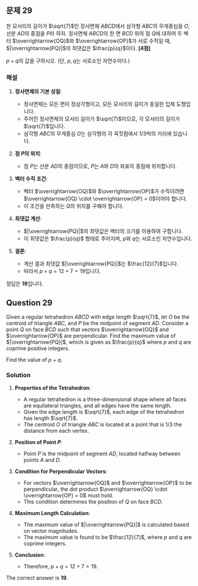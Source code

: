 ## 문제 29
한 모서리의 길이가 $\sqrt{7}$인 정사면체 $ABCD$에서 삼각형 $ABC$의 무게중심을 $O$, 선분 $AD$의 중점을 $P$라 하자. 정사면체 $ABCD$의 한 면 $BCD$ 위의 점 $Q$에 대하여 두 벡터 $\overrightarrow{OQ}$와 $\overrightarrow{OP}$가 서로 수직일 때, $|\overrightarrow{PQ}|$의 최댓값은 $\frac{p}{q}$이다. **[4점]**

$p+q$의 값을 구하시오. (단, $p, q$는 서로소인 자연수이다.)

### 해설
1. **정사면체의 기본 성질**:
   - 정사면체는 모든 면이 정삼각형이고, 모든 모서리의 길이가 동일한 입체 도형입니다.
   - 주어진 정사면체의 모서리 길이가 $\sqrt{7}$이므로, 각 모서리의 길이가 $\sqrt{7}$입니다.
   - 삼각형 $ABC$의 무게중심 $O$는 삼각형의 각 꼭짓점에서 1/3씩의 거리에 있습니다.

2. **점 $P$의 위치**:
   - 점 $P$는 선분 $AD$의 중점이므로, $P$는 $A$와 $D$의 좌표의 중점에 위치합니다.

3. **벡터 수직 조건**:
   - 벡터 $\overrightarrow{OQ}$와 $\overrightarrow{OP}$가 수직이려면 $\overrightarrow{OQ} \cdot \overrightarrow{OP} = 0$이어야 합니다.
   - 이 조건을 만족하는 $Q$의 위치를 구해야 합니다.

4. **최댓값 계산**:
   - $|\overrightarrow{PQ}|$의 최댓값은 벡터의 크기를 이용하여 구합니다.
   - 이 최댓값은 $\frac{p}{q}$ 형태로 주어지며, $p$와 $q$는 서로소인 자연수입니다.

5. **결론**:
   - 계산 결과 최댓값 $|\overrightarrow{PQ}|$는 $\frac{12}{7}$입니다.
   - 따라서 $p + q = 12 + 7 = 19$입니다.

정답은 **19**입니다.

## Question 29
Given a regular tetrahedron $ABCD$ with edge length $\sqrt{7}$, let $O$ be the centroid of triangle $ABC$, and $P$ be the midpoint of segment $AD$. Consider a point $Q$ on face $BCD$ such that vectors $\overrightarrow{OQ}$ and $\overrightarrow{OP}$ are perpendicular. Find the maximum value of $|\overrightarrow{PQ}|$, which is given as $\frac{p}{q}$ where $p$ and $q$ are coprime positive integers.

Find the value of $p + q$.


### Solution
1. **Properties of the Tetrahedron**:
   - A regular tetrahedron is a three-dimensional shape where all faces are equilateral triangles, and all edges have the same length.
   - Given the edge length is $\sqrt{7}$, each edge of the tetrahedron has length $\sqrt{7}$.
   - The centroid $O$ of triangle $ABC$ is located at a point that is 1/3 the distance from each vertex.

2. **Position of Point $P$**:
   - Point $P$ is the midpoint of segment $AD$, located halfway between points $A$ and $D$.

3. **Condition for Perpendicular Vectors**:
   - For vectors $\overrightarrow{OQ}$ and $\overrightarrow{OP}$ to be perpendicular, the dot product $\overrightarrow{OQ} \cdot \overrightarrow{OP} = 0$ must hold.
   - This condition determines the position of $Q$ on face $BCD$.

4. **Maximum Length Calculation**:
   - The maximum value of $|\overrightarrow{PQ}|$ is calculated based on vector magnitudes.
   - The maximum value is found to be $\frac{12}{7}$, where $p$ and $q$ are coprime integers.

5. **Conclusion**:
   - Therefore, $p + q = 12 + 7 = 19$.

The correct answer is **19**.
